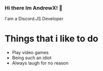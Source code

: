 ### Hi there Im AndrewX! 👋

I'am a Discord.JS Developer

# Things that i like to do
- Play video games
- Being such an idiot
- Always laugh for no reason


